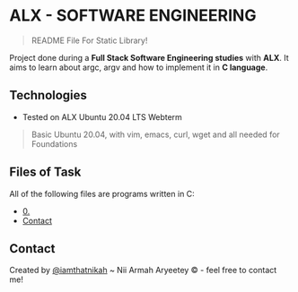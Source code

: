 # ALX - SOFTWARE ENGINEERING
> README File For Static Library!

Project done during a **Full Stack Software Engineering studies** with **ALX**. It aims to learn about argc, argv and how to implement it in **C language**.

## Technologies
* Tested on ALX Ubuntu 20.04 LTS Webterm
> Basic Ubuntu 20.04, with vim, emacs, curl, wget and all needed for Foundations

## Files of Task
All of the following files are programs written in C:

* [0.]()
* [Contact](#contact)

## Contact
Created by [@iamthatnikah](https://www.twitter.com/) ~ Nii Armah Aryeetey &copy; - feel free to contact me!

